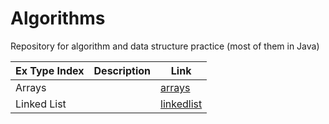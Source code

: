 # Algorithms
Repository for algorithm and data structure practice (most of them in Java)

Ex Type Index | Description | Link
--------------- | --------------- | ---------------
Arrays     |             |[arrays](https://github.com/Luisa13/Algorithms/tree/main/Algorithms/Arrays/exercises)
Linked List|              |[linkedlist](https://github.com/Luisa13/Algorithms/tree/main/Algorithms/LinkedList/Exercises)
